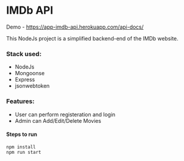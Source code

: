 # IMDb API
Demo - https://app-imdb-api.herokuapp.com/api-docs/

This NodeJs project is a simplified backend-end of the IMDb website.

### Stack used:
- NodeJs
- Mongoonse
- Express
- jsonwebtoken

### Features:
- User can perform registeration and login
- Admin can Add/Edit/Delete Movies  

#### Steps to run 
    npm install
    npm run start
